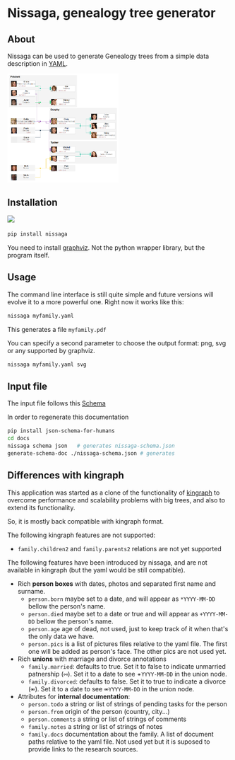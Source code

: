 # Nissaga, genealogy tree generator

## About

Nissaga can be used to generate Genealogy trees
from a simple data description in [YAML](https://en.wikipedia.org/wiki/YAML).

<img alt="Example: Modern Family Genealogy" src="examples/modernfamily/modernfamily.png" width=50% />

## Installation

![](https://shields.io/pypi/v/nissaga)

```bash
pip install nissaga
```

You need to install [graphviz]. Not the python wrapper library, but the program itself.

[kingraph]: https://github.com/rstacruz/kingraph
[graphviz]: https://graphviz.org

## Usage

The command line interface is still quite simple and
future versions will evolve it to a more powerful one.
Right now it works like this:

```bash
nissaga myfamily.yaml
```

This generates a file `myfamily.pdf`

You can specify a second parameter to choose the output format: png, svg or any supported by graphviz.

```bash
nissaga myfamily.yaml svg
```

## Input file

The input file follows this [Schema](docs/inputformat.md)

In order to regenerate this documentation

```bash
pip install json-schema-for-humans
cd docs
nissaga schema json   # generates nissaga-schema.json
generate-schema-doc ./nissaga-schema.json # generates
```


## Differences with kingraph

This application was started as a clone of the functionality of [kingraph]
to overcome performance and scalability problems with big trees,
and also to extend its functionality.

So, it is mostly back compatible with kingraph format.

The following kingraph features are not supported:

- `family.children2` and `family.parents2` relations are not yet supported

The following features have been introduced by nissaga, and are not available in kingraph (but the yaml would be still compatible).

- Rich **person boxes** with dates, photos and separated first name and surname.
	- `person.born` maybe set to a date, and will appear as `*YYYY-MM-DD` bellow the person's name.
	- `person.died` maybe set to a date or true and will appear as `+YYYY-MM-DD` bellow the person's name.
	- `person.age` age of dead, not used, just to keep track of it when that's the only data we have.
	- `person.pics` is a list of pictures files relative to the yaml file. The first one will be added as person's face. The other pics are not used yet.
- Rich **unions** with marriage and divorce annotations
	- `family.married`: defaults to true. Set it to false to indicate unmarried patnership (`⚯`). Set it to a date to see `⚭YYYY-MM-DD` in the union node.
	- `family.divorced`: defaults to false. Set it to true to indicate a divorce (`⚮`). Set it to a date to see `⚮YYYY-MM-DD` in the union node.
- Attributes for **internal documentation**:
	- `person.todo` a string or list of strings of pending tasks for the person
	- `person.from` origin of the person (country, city...)
	- `person.comments` a string or list of strings of comments
	- `family.notes` a string or list of strings of notes
	- `family.docs` documentation about the family. A list of document paths relative to the yaml file. Not used yet but it is suposed to provide links to the research sources.


